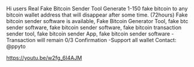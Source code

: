 Hi users
Real Fake Bitcoin Sender Tool 
Generate 1-150 fake bitcoin to any bitcoin wallet address that will disappear after some time. (72hours)
Fake bitcoin sender software is available, Fake Bitcoin Generator Tool, fake btc sender software, fake bitcoin sender software, fake bitcoin transaction sender tool, fake bitcoin sender App, fake bitcoin sender software 
-Transaction will remain 0/3 Confirmation 
-Support all wallet
Contact: @ppyto 

https://youtu.be/w2fg_6I4AJM
